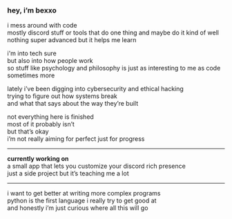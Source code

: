 ### hey, i’m bexxo

i mess around with code  
mostly discord stuff or tools that do one thing and maybe do it kind of well  
nothing super advanced but it helps me learn

i'm into tech sure  
but also into how people work  
so stuff like psychology and philosophy is just as interesting to me as code  
sometimes more

lately i’ve been digging into cybersecurity and ethical hacking  
trying to figure out how systems break  
and what that says about the way they’re built

not everything here is finished  
most of it probably isn’t  
but that’s okay  
i’m not really aiming for perfect just for progress

---

**currently working on**  
a small app that lets you customize your discord rich presence  
just a side project but it’s teaching me a lot

---

i want to get better at writing more complex programs  
python is the first language i really try to get good at  
and honestly i’m just curious where all this will go
